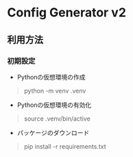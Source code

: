# Config Generator v2
## 利用方法
### 初期設定
- Pythonの仮想環境の作成
> python -m venv .venv

- Pythonの仮想環境の有効化
> source .venv/bin/active

- パッケージのダウンロード
> pip install -r requirements.txt